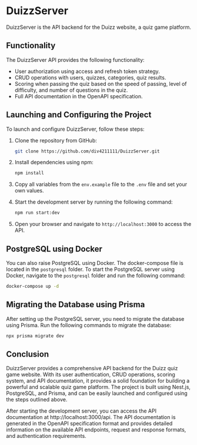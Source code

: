 # DuizzServer

DuizzServer is the API backend for the Duizz website, a quiz game platform. 
## Functionality

The DuizzServer API provides the following functionality:

- User authorization using access and refresh token strategy.
- CRUD operations with users, quizzes, categories, quiz results.
- Scoring when passing the quiz based on the speed of passing, level of difficulty, and number of questions in the quiz.
- Full API documentation in the OpenAPI specification.

## Launching and Configuring the Project

To launch and configure DuizzServer, follow these steps:

1. Clone the repository from GitHub:

   ```bash
   git clone https://github.com/div4211111/DuizzServer.git
   ```

2. Install dependencies using npm:

   ```bash
   npm install
   ```

3. Copy all variables from the `env.example` file to the `.env` file and set your own values.

4. Start the development server by running the following command:

   ```bash
   npm run start:dev
   ```

5. Open your browser and navigate to `http://localhost:3000` to access the API.

## PostgreSQL using Docker

You can also raise PostgreSQL using Docker. The docker-compose file is located in the `postgresql` folder. To start the PostgreSQL server using Docker, navigate to the `postgresql` folder and run the following command:

```bash
docker-compose up -d
```

## Migrating the Database using Prisma

After setting up the PostgreSQL server, you need to migrate the database using Prisma. Run the following commands to migrate the database:

```bash
npx prisma migrate dev
```

## Conclusion

DuizzServer provides a comprehensive API backend for the Duizz quiz game website. With its user authentication, CRUD operations, scoring system, and API documentation, it provides a solid foundation for building a powerful and scalable quiz game platform. The project is built using Nest.js, PostgreSQL, and Prisma, and can be easily launched and configured using the steps outlined above.

After starting the development server, you can access the API documentation at http://localhost:3000/api. The API documentation is generated in the OpenAPI specification format and provides detailed information on the available API endpoints, request and response formats, and authentication requirements.
